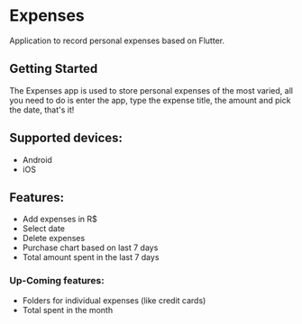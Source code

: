 # Expenses

Application to record personal expenses based on Flutter.

## Getting Started

The Expenses app is used to store personal expenses of the most varied, all you need to do is enter the app, type the expense title, the amount and pick the date, that's it!

## Supported devices:

* Android
* iOS

## Features:

* Add expenses in R$
* Select date
* Delete expenses
* Purchase chart based on last 7 days
* Total amount spent in the last 7 days

### Up-Coming features:

* Folders for individual expenses (like credit cards)
* Total spent in the month
